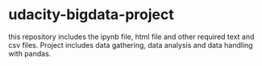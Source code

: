# udacity-bigdata-project
this repository includes the ipynb file, html file and other required text and csv files.
Project includes data gathering, data analysis and data handling with pandas.
